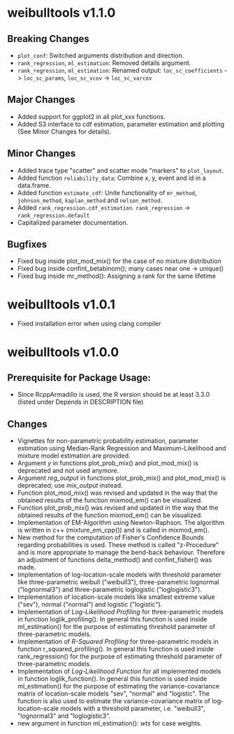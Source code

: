 # weibulltools v1.1.0
## Breaking Changes
* `plot_conf`: Switched arguments distribution and direction.
* `rank_regression`, `ml_estimation`: Removed details argument.
* `rank_regression`, `ml_estimation`: Renamed output: `loc_sc_coefficients` ->
  `loc_sc_params`, `loc_sc_vcov` -> `loc_sc_varcov`

## Major Changes
* Added support for ggplot2 in all plot_xxx functions.
* Added S3 interface to cdf estimation, parameter estimation and
  plotting (See Minor Changes for details).

## Minor Changes
* Added trace type "scatter" and scatter mode "markers" to `plot_layout`.
* Added function `reliability_data`: Combine x, y, event and id in a data.frame.
* Added function `estimate_cdf`: Unite functionality of `mr_method`, `johnson_method`,
  `kaplan_method` and `nelson_method`.
* Added `rank_regression.cdf_estimation`. `rank_regression` -> `rank_regression.default`
* Capitalized parameter documentation.

## Bugfixes
* Fixed bug inside plot_mod_mix() for the case of no mixture distribution
* Fixed bug inside confint_betabinom(); many cases near one -> unique()
* Fixed bug inside mr_method(): Assigning a rank for the same lifetime 

# weibulltools v1.0.1
* Fixed installation error when using clang compiler

# weibulltools v1.0.0 

## Prerequisite for Package Usage:
* Since RcppArmadillo is used, the R version should be at least 3.3.0 
  (listed under Depends in DESCRIPTION file)
  
## Changes
* Vignettes for non-parametric probability estimation, parameter estimation using 
  Median-Rank Regression and Maximum-Likelihood and mixture model estimation 
  are provided. 
* Argument _y_ in functions plot_prob_mix() and plot_mod_mix() is deprecated and 
  not used anymore. 
* Argument *reg_output* in functions plot_prob_mix() and plot_mod_mix() is 
  deprecated; use *mix_output* instead. 
* Function plot_mod_mix() was revised and updated in the way that the obtained 
  results of the function mixmod_em() can be visualized. 
* Function plot_prob_mix() was revised and updated in the way that the obtained 
  results of the function mixmod_em() can be visualized. 
* Implementation of EM-Algorithm using Newton-Raphson. The algorithm is written 
  in c++ (mixture_em_cpp()) and is called in mixmod_em(). 
* New method for the computation of Fisher's Confidence Bounds regarding 
  probabilities is used. These method is called "z-Procedure" and is more 
  appropriate to manage the bend-back behaviour. Therefore an adjustment of 
  functions delta_method() and confint_fisher() was made. 
* Implementation of log-location-scale models with threshold parameter like 
  three-parametric weibull ("weibull3"), three-parametric lognormal ("lognormal3") 
  and three-parametric loglogistic ("loglogistic3"). 
* Implementation of location-scale models like smallest extreme value ("sev"), 
  normal ("normal") and logistic ("logistic"). 
* Implementation of _Log-Likelihood Profiling_ for three-parametric models in 
  function loglik_profiling(). In general this function is used inside 
  ml_estimation() for the purpose of estimating threshold parameter of 
  three-parametric models. 
* Implementation of _R-Squared Profiling_ for three-parametric models in function 
  r_squared_profiling(). In general this function is used inside rank_regression() 
  for the purpose of estimating threshold parameter of three-parametric models.
* Implementation of _Log-Likelihood Function_ for all implemented models in function 
  loglik_function(). In general this function is used inside ml_estimation() for 
  the purpose of estimating the variance-covariance matrix of location-scale models 
  "sev", "normal" and "logistic". The function is also used to estimate the 
  variance-covariance matrix of log-location-scale models with a threshold 
  parameter, i.e. "weibull3", "lognormal3" and "loglogistic3".
* new argument in function ml_estimation(): _wts_ for case weights. 
